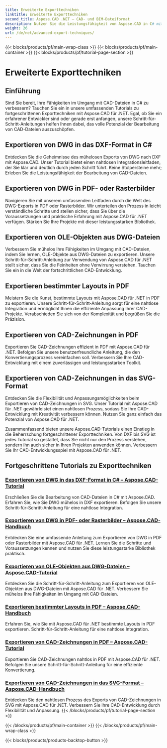 ```yaml
---
title: Erweiterte Exporttechniken
linktitle: Erweiterte Exporttechniken
second_title: Aspose.CAD .NET – CAD- und BIM-Dateiformat
description: Nutzen Sie die Leistungsfähigkeit von Aspose.CAD in C# mit unseren Tutorials zu erweiterten Exporttechniken. Exportieren Sie DWG mühelos in DXF, PDF, Rasterbilder, OLE-Objekte und mehr.
weight: 26
url: /de/net/advanced-export-techniques/
---
```


{{< blocks/products/pf/main-wrap-class >}}
{{< blocks/products/pf/main-container >}}
{{< blocks/products/pf/tutorial-page-section >}}

# Erweiterte Exporttechniken


## Einführung

Sind Sie bereit, Ihre Fähigkeiten im Umgang mit CAD-Dateien in C# zu verbessern? Tauchen Sie ein in unsere umfassenden Tutorials zu fortgeschrittenen Exporttechniken mit Aspose.CAD für .NET. Egal, ob Sie ein erfahrener Entwickler sind oder gerade erst anfangen, unsere Schritt-für-Schritt-Anleitungen helfen Ihnen dabei, das volle Potenzial der Bearbeitung von CAD-Dateien auszuschöpfen.

## Exportieren von DWG in das DXF-Format in C#

Entdecken Sie die Geheimnisse des mühelosen Exports von DWG nach DXF mit Aspose.CAD. Unser Tutorial bietet einen nahtlosen Integrationsleitfaden, der Sie klar und deutlich durch jeden Schritt führt. Keine Stolpersteine mehr; Erleben Sie die Leistungsfähigkeit der Bearbeitung von CAD-Dateien.

## Exportieren von DWG in PDF- oder Rasterbilder

Navigieren Sie mit unserem umfassenden Leitfaden durch die Welt des DWG-Exports in PDF oder Rasterbilder. Wir unterteilen den Prozess in leicht verständliche Schritte und stellen sicher, dass Sie über die Voraussetzungen und praktische Erfahrung mit Aspose.CAD für .NET verfügen. Stärken Sie Ihre Projekte mit dieser leistungsstarken Bibliothek.

## Exportieren von OLE-Objekten aus DWG-Dateien

Verbessern Sie mühelos Ihre Fähigkeiten im Umgang mit CAD-Dateien, indem Sie lernen, OLE-Objekte aus DWG-Dateien zu exportieren. Unsere Schritt-für-Schritt-Anleitung zur Verwendung von Aspose.CAD für .NET stellt sicher, dass Sie die Feinheiten ohne Verwirrung verstehen. Tauchen Sie ein in die Welt der fortschrittlichen CAD-Entwicklung.

## Exportieren bestimmter Layouts in PDF

Meistern Sie die Kunst, bestimmte Layouts mit Aspose.CAD für .NET in PDF zu exportieren. Unsere Schritt-für-Schritt-Anleitung sorgt für eine nahtlose Integration und ermöglicht Ihnen die effiziente Anpassung Ihrer CAD-Projekte. Verabschieden Sie sich von der Komplexität und begrüßen Sie die Präzision.

## Exportieren von CAD-Zeichnungen in PDF

Exportieren Sie CAD-Zeichnungen effizient in PDF mit Aspose.CAD für .NET. Befolgen Sie unsere benutzerfreundliche Anleitung, die den Konvertierungsprozess vereinfachen soll. Verbessern Sie Ihre CAD-Entwicklung mit einem zuverlässigen und leistungsstarken Toolkit.

## Exportieren von CAD-Zeichnungen in das SVG-Format

Entdecken Sie die Flexibilität und Anpassungsmöglichkeiten beim Exportieren von CAD-Zeichnungen in SVG. Unser Tutorial mit Aspose.CAD für .NET gewährleistet einen nahtlosen Prozess, sodass Sie Ihre CAD-Entwicklung mit Kreativität verbessern können. Nutzen Sie ganz einfach das Potenzial von Aspose.CAD für .NET.

Zusammenfassend bieten unsere Aspose.CAD-Tutorials einen Einstieg in die Beherrschung fortgeschrittener Exporttechniken. Von DXF bis SVG ist jedes Tutorial so gestaltet, dass Sie nicht nur den Prozess verstehen, sondern ihn auch sicher in Ihren Projekten anwenden können. Verbessern Sie Ihr CAD-Entwicklungsspiel mit Aspose.CAD für .NET.
## Fortgeschrittene Tutorials zu Exporttechniken
### [Exportieren von DWG in das DXF-Format in C# – Aspose.CAD-Tutorial](./exporting-dwg-to-dxf/)
Erschließen Sie die Bearbeitung von CAD-Dateien in C# mit Aspose.CAD. Erfahren Sie, wie Sie DWG mühelos in DXF exportieren. Befolgen Sie unsere Schritt-für-Schritt-Anleitung für eine nahtlose Integration.
### [Exportieren von DWG in PDF- oder Rasterbilder – Aspose.CAD-Handbuch](./exporting-dwg-to-pdf-or-raster-images/)
Entdecken Sie eine umfassende Anleitung zum Exportieren von DWG in PDF oder Rasterbilder mit Aspose.CAD für .NET. Lernen Sie die Schritte und Voraussetzungen kennen und nutzen Sie diese leistungsstarke Bibliothek praktisch.
### [Exportieren von OLE-Objekten aus DWG-Dateien – Aspose.CAD-Tutorial](./exporting-ole-objects-from-dwg/)
Entdecken Sie die Schritt-für-Schritt-Anleitung zum Exportieren von OLE-Objekten aus DWG-Dateien mit Aspose.CAD für .NET. Verbessern Sie mühelos Ihre Fähigkeiten im Umgang mit CAD-Dateien.
### [Exportieren bestimmter Layouts in PDF – Aspose.CAD-Handbuch](./exporting-specific-layouts-to-pdf/)
Erfahren Sie, wie Sie mit Aspose.CAD für .NET bestimmte Layouts in PDF exportieren. Schritt-für-Schritt-Anleitung für eine nahtlose Integration.
### [Exportieren von CAD-Zeichnungen in PDF – Aspose.CAD-Tutorial](./exporting-cad-drawings-to-pdf/)
Exportieren Sie CAD-Zeichnungen nahtlos in PDF mit Aspose.CAD für .NET. Befolgen Sie unsere Schritt-für-Schritt-Anleitung für eine effiziente Konvertierung.
### [Exportieren von CAD-Zeichnungen in das SVG-Format – Aspose.CAD-Handbuch](./exporting-cad-drawings-to-svg/)
Entdecken Sie den nahtlosen Prozess des Exports von CAD-Zeichnungen in SVG mit Aspose.CAD für .NET. Verbessern Sie Ihre CAD-Entwicklung durch Flexibilität und Anpassung.
{{< /blocks/products/pf/tutorial-page-section >}}

{{< /blocks/products/pf/main-container >}}
{{< /blocks/products/pf/main-wrap-class >}}

{{< blocks/products/products-backtop-button >}}
